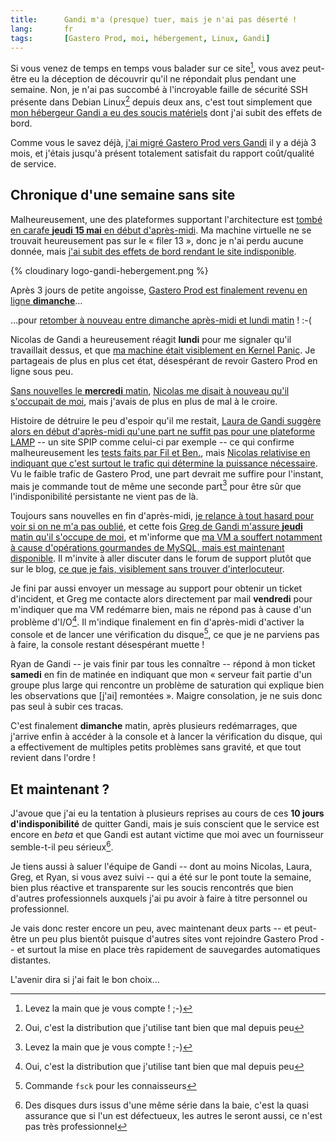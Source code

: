 ```yaml
---
title:      Gandi m'a (presque) tuer, mais je n'ai pas déserté !
lang:       fr
tags:       [Gastero Prod, moi, hébergement, Linux, Gandi]
---
```


Si vous venez de temps en temps vous balader sur ce site[^1], vous avez peut-être eu la déception de découvrir qu'il ne répondait plus pendant une semaine. Non, je n'ai pas succombé à l'incroyable faille de sécurité SSH présente dans Debian Linux[^2] depuis deux ans, c'est tout simplement que [mon hébergeur Gandi a eu des soucis matériels](http://iwi.lebardegandi.net/post/2008/05/21/Le-filer-13-%3A-Epilogue) dont j'ai subit des effets de bord.


[^1]: Levez la main que je vous compte ! ;-)

[^2]: Oui, c'est la distribution que j'utilise tant bien que mal depuis peu

Comme vous le savez déjà, [j'ai migré Gastero Prod vers Gandi](/2008/02/c-est-la-saison-migratoire.html) il y a déjà 3 mois, et j'étais jusqu'à présent totalement satisfait du rapport coût/qualité de service.

## Chronique d'une semaine sans site


Malheureusement, une des plateformes supportant l'architecture est [tombé en carafe **jeudi 15 mai** en début d'après-midi](http://www.lebardegandi.net/post/2008/05/16/Problemes-de-disques). Ma machine virtuelle ne se trouvait heureusement pas sur le « filer 13 », donc je n'ai perdu aucune donnée, mais [j'ai subit des effets de bord rendant le site indisponible](http://www.lebardegandi.net/post/2008/05/16/Problemes-de-disques#c165464).

{% cloudinary logo-gandi-hebergement.png %}


Après 3 jours de petite angoisse, [Gastero Prod est finalement revenu en ligne **dimanche**](http://www.lebardegandi.net/post/2008/05/16/Problemes-de-disques#c165741)…

…pour [retomber à nouveau entre dimanche après-midi et lundi matin](http://www.lebardegandi.net/post/2008/05/18/Problemes-de-disques-en-cours-de-resolution#c165913) ! :-(

Nicolas de Gandi a heureusement réagit **lundi** pour me signaler qu'il travaillait dessus, et que [ma machine était visiblement en Kernel Panic](http://www.lebardegandi.net/post/2008/05/18/Problemes-de-disques-en-cours-de-resolution#c165926). Je partageais de plus en plus cet état, désespérant de revoir Gastero Prod en ligne sous peu.

[Sans nouvelles le **mercredi** matin](http://www.lebardegandi.net/post/2008/05/18/Problemes-de-disques-en-cours-de-resolution#c166017), [Nicolas me disait à nouveau qu'il s'occupait de moi](http://www.lebardegandi.net/post/2008/05/18/Problemes-de-disques-en-cours-de-resolution#c166022), mais j'avais de plus en plus de mal à le croire.

Histoire de détruire le peu d'espoir qu'il me restait, [Laura de Gandi suggère alors en début d'après-midi qu'une part ne suffit pas pour une plateforme LAMP](http://www.lebardegandi.net/post/2008/05/18/Problemes-de-disques-en-cours-de-resolution#c166032) -- un site SPIP comme celui-ci par exemple -- ce qui confirme malheureusement les [tests faits par Fil et Ben.](http://www.spip-blog.net/Premiers-tests-de-Gandi-Hosting.html), mais [Nicolas relativise en indiquant que c'est surtout le trafic qui détermine la puissance nécessaire](http://www.lebardegandi.net/post/2008/05/18/Problemes-de-disques-en-cours-de-resolution#c166037). Vu le faible trafic de Gastero Prod, une part devrait me suffire pour l'instant, mais je commande tout de même une seconde part[^1] pour être sûr que l'indisponibilité persistante ne vient pas de là.

Toujours sans nouvelles en fin d'après-midi, [je relance à tout hasard pour voir si on ne m'a pas oublié](http://www.lebardegandi.net/post/2008/05/18/Problemes-de-disques-en-cours-de-resolution#c166070), et cette fois [Greg de Gandi m'assure **jeudi** matin qu'il s'occupe de moi](http://www.lebardegandi.net/post/2008/05/18/Problemes-de-disques-en-cours-de-resolution#c166088), et m'informe que [ma VM a souffert notamment à cause d'opérations gourmandes de MySQL, mais est maintenant disponible](http://www.lebardegandi.net/post/2008/05/18/Problemes-de-disques-en-cours-de-resolution#c166095). Il m'invite à aller discuter dans le forum de support plutôt que sur le blog, [ce que je fais, visiblement sans trouver d'interlocuteur](http://groups.gandi.net/fr/topic/gandi.fr.hebergement.expert/15410).

Je fini par aussi envoyer un message au support pour obtenir un ticket d'incident, et Greg me contacte alors directement par mail **vendredi** pour m'indiquer que ma VM redémarre bien, mais ne répond pas à cause d'un problème d'I/O[^2]. Il m'indique finalement en fin d'après-midi d'activer la console et de lancer une vérification du disque[^3], ce que je ne parviens pas à faire, la console restant désespérant muette !

Ryan de Gandi -- je vais finir par tous les connaître -- répond à mon ticket **samedi** en fin de matinée en indiquant que mon « serveur fait partie d'un groupe plus large qui rencontre un problème de saturation qui explique bien les observations que [j'ai] remontées ». Maigre consolation, je ne suis donc pas seul à subir ces tracas.

C'est finalement **dimanche** matin, après plusieurs redémarrages, que j'arrive enfin à accéder à la console et à lancer la vérification du disque, qui a effectivement de multiples petits problèmes sans gravité, et que tout revient dans l'ordre !

## Et maintenant ?


J'avoue que j'ai eu la tentation à plusieurs reprises au cours de ces **10 jours d'indisponibilité** de quitter Gandi, mais je suis conscient que le service est encore en *beta* et que Gandi est autant victime que moi avec un fournisseur semble-t-il peu sérieux[^4].

Je tiens aussi à saluer l'équipe de Gandi -- dont au moins Nicolas, Laura, Greg, et Ryan, si vous avez suivi -- qui a été sur le pont toute la semaine, bien plus réactive et transparente sur les soucis rencontrés que bien d'autres professionnels auxquels j'ai pu avoir à faire à titre personnel ou professionnel.

Je vais donc rester encore un peu, avec maintenant deux parts -- et peut-être un peu plus bientôt puisque d'autres sites vont rejoindre Gastero Prod -- et surtout la mise en place très rapidement de sauvegardes automatiques distantes.

L'avenir dira si j'ai fait le bon choix…


[^1]: Je pourrais la résilier dès que je voudrais et ne paierait rien de plus, ça mérite une tentative

[^2]: *Input/Output*, soit entrée/sortie, les moyens de communication, quoi

[^3]: Commande `fsck` pour les connaisseurs

[^4]: Des disques durs issus d'une même série dans la baie, c'est la quasi assurance que si l'un est défectueux, les autres le seront aussi, ce n'est pas très professionnel
